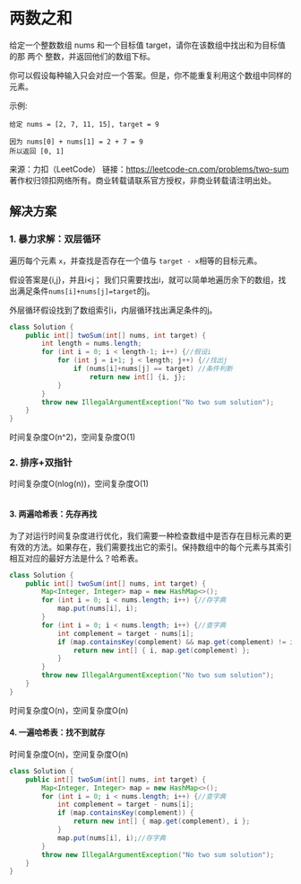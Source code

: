 # 两数之和

给定一个整数数组 nums 和一个目标值 target，请你在该数组中找出和为目标值的那 两个 整数，并返回他们的数组下标。

你可以假设每种输入只会对应一个答案。但是，你不能重复利用这个数组中同样的元素。

示例:

```
给定 nums = [2, 7, 11, 15], target = 9

因为 nums[0] + nums[1] = 2 + 7 = 9
所以返回 [0, 1]
```

来源：力扣（LeetCode）
链接：https://leetcode-cn.com/problems/two-sum
著作权归领扣网络所有。商业转载请联系官方授权，非商业转载请注明出处。

## 解决方案
### 1. 暴力求解：双层循环

遍历每个元素 `x`，并查找是否存在一个值与 `target - x`相等的目标元素。

假设答案是{i,j}，并且i<j；
我们只需要找出i，就可以简单地遍历余下的数组，找出满足条件`nums[i]+nums[j]=target`的j。

外层循环假设找到了数组索引i，内层循环找出满足条件的j。

``` java
class Solution {
    public int[] twoSum(int[] nums, int target) {
    	int length = nums.length;
		for (int i = 0; i < length-1; i++) {//假设i
			for (int j = i+1; j < length; j++) {//找出j
                if (nums[i]+nums[j] == target) //条件判断
                    return new int[] {i, j};
            }
        }
        throw new IllegalArgumentException("No two sum solution");
    }
}
```

时间复杂度O(n^2)，空间复杂度O(1)

### 2. 排序+双指针

时间复杂度O(nlog(n))，空间复杂度O(1)

``` java


```

#### 3. 两遍哈希表：先存再找

为了对运行时间复杂度进行优化，我们需要一种检查数组中是否存在目标元素的更有效的方法。如果存在，我们需要找出它的索引。保持数组中的每个元素与其索引相互对应的最好方法是什么？哈希表。

``` java
class Solution {
    public int[] twoSum(int[] nums, int target) {
        Map<Integer, Integer> map = new HashMap<>();
        for (int i = 0; i < nums.length; i++) {//存字典
            map.put(nums[i], i);
        }
        for (int i = 0; i < nums.length; i++) {//查字典
            int complement = target - nums[i];
            if (map.containsKey(complement) && map.get(complement) != i) {
                return new int[] { i, map.get(complement) };
            }
        }
        throw new IllegalArgumentException("No two sum solution");
    }
}
```

时间复杂度O(n)，空间复杂度O(n)

#### 4. 一遍哈希表：找不到就存

时间复杂度O(n)，空间复杂度O(n)

``` java
class Solution {
    public int[] twoSum(int[] nums, int target) {
        Map<Integer, Integer> map = new HashMap<>();
        for (int i = 0; i < nums.length; i++) {//查字典
            int complement = target - nums[i];
            if (map.containsKey(complement)) {
                return new int[] { map.get(complement), i };
            }
            map.put(nums[i], i);//存字典
        }
        throw new IllegalArgumentException("No two sum solution");
    }
}
```





